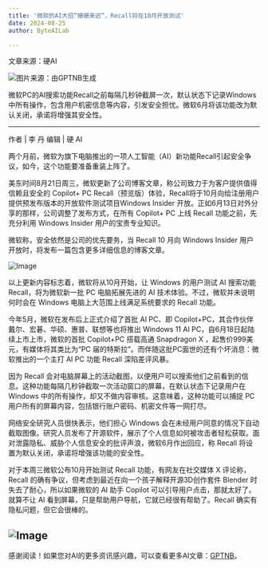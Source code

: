 ```yaml
---
title: '微软的AI大招“姗姗来迟”，Recall将在10月开放测试'
date: 2024-08-25
author: ByteAILab

---
```


文章来源：硬AI

![图片来源：由GPTNB生成](http://www.jesonc.com/upload/3B33CB85B496C0CB6FBA4C2BD79320AD/1724380300217/FkVYU4E2w10JUq_LlALElB3uAslH.png)

微软PC的AI搜索功能Recall之前每隔几秒钟截屏一次，默认状态下记录Windows中所有操作，包含用户机密信息等内容，引发安全担忧。微软6月将该功能改为默认关闭，承诺将增强其安全性。

---


作者 | 李 丹
编辑 | 硬 AI

两个月前，微软为旗下电脑推出的一项人工智能（AI）新功能Recall引起安全争议，如今，这个功能要准备重装上阵了。

美东时间8月21日周三，微软更新了公司博客文章，称公司致力于为客户提供值得信赖且安全的 Copilot+ PC Recall（预览版）体验，Recall将于10月向给注册用户提供预发布版本的开放软件测试项目Windows Insider 开放。正如6月13日对外分享的那样，公司调整了发布方式，在所有 Copilot+ PC 上线 Recall 功能之前，先充分利用 Windows Insider 用户的宝贵专业知识。

微软称，安全依然是公司的优先要务，当 Recall 10 月向 Windows Insider 用户开放时，将发布一篇包含更多详细信息的博客文章。

![Image](http://www.jesonc.com/FrhFMl90YTVDducIlX7IxpUecp-n)

以上更新内容标志着，微软将从10月开始，让 Windows 的用户测试 AI 搜索功能 Recall，将为微软新一批 PC 电脑拓展先进的 AI 技术体验。不过，微软并未说明何时会在 Windows 电脑上大范围上线满足系统要求的 Recall 功能。

今年5月，微软在发布后上正式介绍了首批 AI PC、即 Copilot+PC，其合作伙伴戴尔、宏碁、华硕、惠普、联想等也将推出 Windows 11 AI PC，自6月18日起陆续上市上市，微软的首批 Copilot+PC 搭载高通 Snapdragon X ，起售价999美元，有媒体将其类比为“PC 届的特斯拉”。而伴随这批PC面世的还有个坏消息：微软推出的一个主打 AI PC 功能 Recall 深陷差评风暴。

因为 Recall 会对电脑屏幕上的活动截图，以便用户可以搜索他们之前看到的信息。这种功能每隔几秒钟截取一次活动窗口的屏幕，在默认状态下记录用户在 Windows 中的所有操作，却又不做内容审核。这意味着，这种功能可以捕捉 PC 用户所有的屏幕内容，包括银行账户密码、机密文件等一网打尽。

网络安全研究人员很快表示，他们担心 Windows 会在未经用户同意的情况下自动截取图像。研究人员发布了开源软件，展示了个人信息如何被攻击者轻松获取。面对泄露隐私、威胁个人信息安全的批评声浪，微软6月作出回应，称 Recall 将设置为默认关闭，承诺将增强该功能的安全性。

对于本周三微软公布10月开始测试 Recall 功能，有网友在社交媒体 X 评论称，Recall 的确有争议，但考虑到最近在向一个孩子解释开源3D创作套件 Blender 时失去了耐心，所以如果微软的 AI 助手 Copilot 可以引导用户点击，那就太好了。就算不让 AI 看到屏幕，只是帮助用户导航，它就已经很有帮助了。Recall 确实有隐私问题，但它会很棒的。

![Image](http://www.jesonc.com/Fsbl9Inx2Ez3EvIbl14zYwdZ3B3a)
---
感谢阅读！如果您对AI的更多资讯感兴趣，可以查看更多AI文章：[GPTNB](https://gptnb.com)。